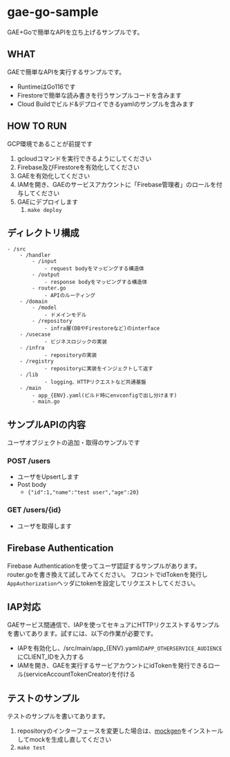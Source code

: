 # gae-go-sample
GAE+Goで簡単なAPIを立ち上げるサンプルです。

## WHAT
GAEで簡単なAPIを実行するサンプルです。

- RuntimeはGo116です
- Firestoreで簡単な読み書きを行うサンプルコードを含みます
- Cloud Buildでビルド&デプロイできるyamlのサンプルを含みます

## HOW TO RUN
GCP環境であることが前提です

1. gcloudコマンドを実行できるようにしてください
2. Firebase及びFirestoreを有効化してください
3. GAEを有効化してください
4. IAMを開き、GAEのサービスアカウントに「Firebase管理者」のロールを付与してください
5. GAEにデプロイします
   1. `make deploy`

## ディレクトリ構成
```
- /src
    - /handler
        - /input
            - request bodyをマッピングする構造体
        - /output
            - response bodyをマッピングする構造体
        - router.go
            - APIのルーティング
    - /domain
        - /model
            - ドメインモデル
        - /repository
            - infra層(DBやFirestoreなど)のinterface
    - /usecase
            - ビジネスロジックの実装
    - /infra
            - repositoryの実装
    - /registry
            - repositoryに実装をインジェクトして返す
    - /lib
            - logging、HTTPリクエストなど共通基盤
    - /main
        - app_{ENV}.yaml(ビルド時にenvconfigで出し分けます)
        - main.go 
```

## サンプルAPIの内容
ユーザオブジェクトの追加・取得のサンプルです

### POST /users
- ユーザをUpsertします
- Post body
  - `{"id":1,"name":"test user","age":20}`

### GET /users/{id}
- ユーザを取得します

## Firebase Authentication
Firebase Authenticationを使ってユーザ認証するサンプルがあります。router.goを書き換えて試してみてください。
フロントでidTokenを発行し`AppAuthorization`ヘッダにtokenを設定してリクエストしてください。

## IAP対応
GAEサービス間通信で、IAPを使ってセキュアにHTTPリクエストするサンプルを書いてあります。試すには、以下の作業が必要です。
- IAPを有効化し、/src/main/app_{ENV}.yamlの`APP_OTHERSERVICE_AUDIENCE`にCLIENT_IDを入力する
- IAMを開き、GAEを実行するサービアカウントにidTokenを発行できるロール(serviceAccountTokenCreator)を付ける

## テストのサンプル
テストのサンプルを書いてあります。
1. repositoryのインターフェースを変更した場合は、[mockgen](https://github.com/golang/mock)をインストールしてmockを生成し直してください
2. `make test`